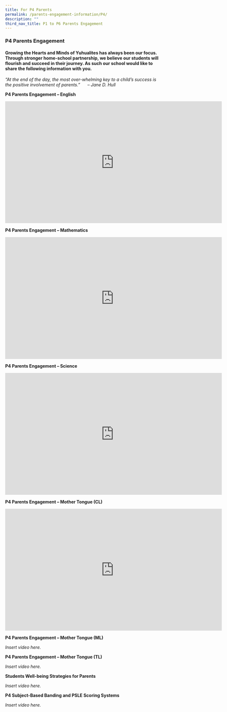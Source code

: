 ```yaml
---
title: For P4 Parents
permalink: /parents-engagement-information/P4/
description: ""
third_nav_title: P1 to P6 Parents Engagement
---
```

### P4 Parents Engagement

#### Growing the Hearts and Minds of Yuhualites has always been our focus. Through stronger home-school partnership, we believe our students will flourish and succeed in their journey. As such our school would like to share the following information with you.

_“At the end of the day, the most over-whelming key to a child’s success is the positive involvement of parents.”      – Jane D. Hull_

**P4 Parents Engagement – English**

<iframe width="699" height="393" src="https://www.youtube.com/embed/S1wNagyk0Cs" title="YouTube video player" frameborder="0" allow="accelerometer; autoplay; clipboard-write; encrypted-media; gyroscope; picture-in-picture" allowfullscreen></iframe>

**P4 Parents Engagement – Mathematics**

<iframe width="699" height="393" src="https://www.youtube.com/embed/tvq_qhs7o3k" title="YouTube video player" frameborder="0" allow="accelerometer; autoplay; clipboard-write; encrypted-media; gyroscope; picture-in-picture" allowfullscreen></iframe>

**P4 Parents Engagement – Science**

<iframe width="699" height="393" src="https://www.youtube.com/embed/wk-V0ofnySA" title="YouTube video player" frameborder="0" allow="accelerometer; autoplay; clipboard-write; encrypted-media; gyroscope; picture-in-picture" allowfullscreen></iframe>

**P4 Parents Engagement – Mother Tongue (CL)**

<iframe width="699" height="393" src="https://www.youtube.com/embed/x0GSuxFocds" title="YouTube video player" frameborder="0" allow="accelerometer; autoplay; clipboard-write; encrypted-media; gyroscope; picture-in-picture" allowfullscreen></iframe>

**P4 Parents Engagement – Mother Tongue (ML)**

*Insert video here.*

**P4 Parents Engagement – Mother Tongue (TL)**

*Insert video here.*

**Students Well-being Strategies for Parents**

*Insert video here.*

**P4 Subject-Based Banding and PSLE Scoring Systems**

*Insert video here.*